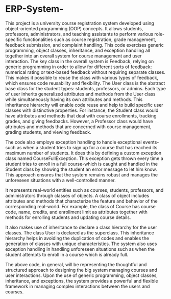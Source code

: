 # ERP-System-
This project is a university course registration system developed using object-oriented programming (OOP) concepts. It allows students, professors, administrators, and teaching assistants to perform various role-specific functionalities such as course registration, grade management, feedback submission, and complaint handling.
This code exercises generic programming, object classes, inheritance, and exception handling all together into an overall system for course management and user interaction. The key class in the overall system is Feedback, relying on generic programming in order to allow for different sorts of feedback: numerical rating or text-based feedback without requiring separate classes. This makes it possible to reuse the class with various types of feedback, which ensures code reusability and flexibility.
 The User  class is the abstract base class for the student types: students, professors, or admins. Each type of user inherits generalized attributes and methods from the User  class while simultaneously having its own attributes and methods. This inheritance hierarchy will enable code reuse and help to build specific user classes with distinctive properties. For instance, the Student class would have attributes and methods that deal with course enrollments, tracking grades, and giving feedbacks. However, a Professor class would have attributes and methods that are concerned with course management, grading students, and viewing feedback.

The code also employs exception handling to handle exceptional events-such as when a student tries to sign up for a course that has reached its maximum number of students. It does this by defining a custom exception class named CourseFullException. This exception gets thrown every time a student tries to enroll in a full course-which is caught and handled in the Student class by showing the student an error message to let him know. This approach ensures that the system remains robust and manages the unforeseen situations with a well-controlled manner.

It represents real-world entities such as courses, students, professors, and administrators through classes of objects. A class of object includes attributes and methods that characterize the feature and behavior of the corresponding real-world. For example, the class of Course has course code, name, credits, and enrollment limit as attributes together with methods for enrolling students and updating course details.

It also makes use of inheritance to declare a class hierarchy for the user classes. The class User  is declared as the superclass. This inheritance hierarchy helps in avoiding the duplication of codes and enables the generation of classes with unique characteristics. The system also uses exception handling in handling unforeseen situations such as when the student attempts to enroll in a course which is already full.

The above code, in general, will be representing the thoughtful and structured approach to designing the big system managing courses and user interactions. Upon the use of generic programming, object classes, inheritance, and exceptions, the system provides a powerful and flexible framework in managing complex interactions between the users and courses.

 
 
